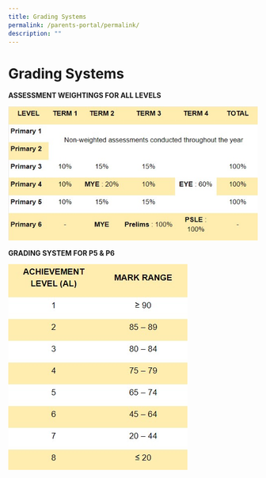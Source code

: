 ```yaml
---
title: Grading Systems
permalink: /parents-portal/permalink/
description: ""
---
```

Grading Systems
===============
**ASSESSMENT WEIGHTINGS FOR ALL LEVELS**

![](/images/Grading%20System/GS1.jpg)

**GRADING SYSTEM FOR P5 & P6**

![](/images/Grading%20System/GS2.jpg)


		



